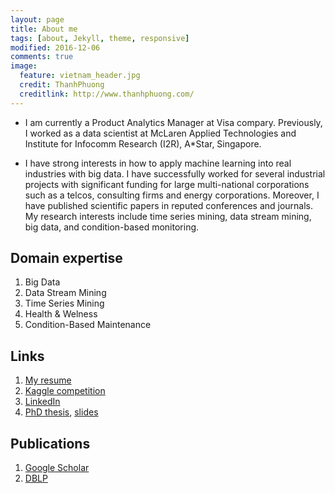 ```yaml
---
layout: page
title: About me
tags: [about, Jekyll, theme, responsive]
modified: 2016-12-06
comments: true
image:
  feature: vietnam_header.jpg
  credit: ThanhPhuong
  creditlink: http://www.thanhphuong.com/
---
```

* I am currently a Product Analytics Manager at Visa compary. Previously, I worked as a data scientist at McLaren Applied Technologies and Institute for Infocomm Research (I2R), A*Star, Singapore.

* I have strong interests in how to apply machine learning into real industries with big data. I have successfully worked for several industrial projects with significant funding for large multi-national corporations such as a telcos, consulting firms and energy corporations.  Moreover, I have published scientific papers in reputed conferences and journals. My research interests include time series mining, data stream mining, big data, and condition-based monitoring.

## Domain expertise
1. Big Data
2. Data Stream Mining
3. Time Series Mining
4. Health & Welness
5. Condition-Based Maintenance

## Links
1. [My resume](../extras/resume.html)
2. [Kaggle competition](https://www.kaggle.com/longnguyen/)
3. [LinkedIn](http://linkedin.com/in/nguyenhailongphd)
4. [PhD thesis](../extras/decks/thesis.pdf), [slides](../extras/decks/thesis_slides.pdf)

## Publications
1. [Google Scholar](https://scholar.google.com.sg/citations?hl=en&user=RI_8PosAAAAJ)
2. [DBLP](http://dblp.uni-trier.de/pers/hd/n/Nguyen:Hai=Long)
